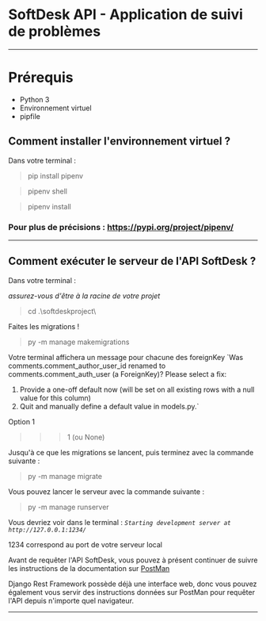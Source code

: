 ﻿# SoftDesk API - Application de suivi de problèmes
---
# Prérequis

- Python 3
- Environnement virtuel
- pipfile

## Comment installer l'environnement virtuel ?
Dans votre terminal :

> pip install pipenv

> pipenv shell

> pipenv install

### Pour plus de précisions : https://pypi.org/project/pipenv/

---

## Comment exécuter le serveur de l'API SoftDesk ?
Dans votre terminal :

_assurez-vous d'être à la racine de votre projet_

> cd .\softdeskproject\

Faites les migrations !

> py -m manage makemigrations

Votre terminal affichera un message pour chacune des foreignKey 
`Was comments.comment_author_user_id renamed to comments.comment_auth_user (a ForeignKey)?
Please select a fix:
 1) Provide a one-off default now (will be set on all existing rows with a null value for this column)
 2) Quit and manually define a default value in models.py.`

Option 1
>>> 1 (ou None)

Jusqu'à ce que les migrations se lancent, puis terminez avec la commande suivante :

> py -m manage migrate

Vous pouvez lancer le serveur avec la commande suivante :

> py -m manage runserver

Vous devriez voir dans le terminal : _`Starting development server at http://127.0.0.1:1234/`_

1234 correspond au port de votre serveur local

Avant de requêter l'API SoftDesk, vous pouvez à présent continuer de suivre les instructions de la documentation sur [PostMan](https://documenter.getpostman.com/view/19936781/2s8YmGW6ZB)

Django Rest Framework possède déjà une interface web, donc vous pouvez également vous servir des instructions données sur PostMan pour requêter l'API depuis n'importe quel navigateur.

---
